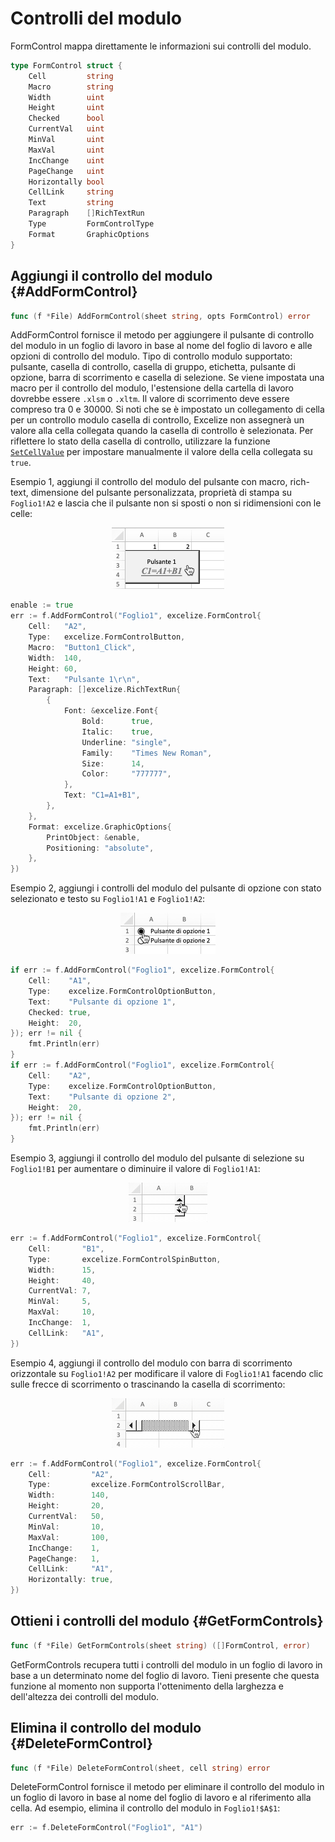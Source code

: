 # Controlli del modulo

FormControl mappa direttamente le informazioni sui controlli del modulo.

```go
type FormControl struct {
    Cell         string
    Macro        string
    Width        uint
    Height       uint
    Checked      bool
    CurrentVal   uint
    MinVal       uint
    MaxVal       uint
    IncChange    uint
    PageChange   uint
    Horizontally bool
    CellLink     string
    Text         string
    Paragraph    []RichTextRun
    Type         FormControlType
    Format       GraphicOptions
}
```

## Aggiungi il controllo del modulo {#AddFormControl}

```go
func (f *File) AddFormControl(sheet string, opts FormControl) error
```

AddFormControl fornisce il metodo per aggiungere il pulsante di controllo del modulo in un foglio di lavoro in base al nome del foglio di lavoro e alle opzioni di controllo del modulo. Tipo di controllo modulo supportato: pulsante, casella di controllo, casella di gruppo, etichetta, pulsante di opzione, barra di scorrimento e casella di selezione. Se viene impostata una macro per il controllo del modulo, l'estensione della cartella di lavoro dovrebbe essere `.xlsm` o `.xltm`. Il valore di scorrimento deve essere compreso tra 0 e 30000. Si noti che se è impostato un collegamento di cella per un controllo modulo casella di controllo, Excelize non assegnerà un valore alla cella collegata quando la casella di controllo è selezionata. Per riflettere lo stato della casella di controllo, utilizzare la funzione [`SetCellValue`](cell.md#SetCellValue) per impostare manualmente il valore della cella collegata su `true`.

Esempio 1, aggiungi il controllo del modulo del pulsante con macro, rich-text, dimensione del pulsante personalizzata, proprietà di stampa su `Foglio1!A2` e lascia che il pulsante non si sposti o non si ridimensioni con le celle:

<p align="center"><img width="180" src="./images/form_ctrl_button.gif" alt="aggiungi il controllo del modulo del pulsante con Excelize"></p>

```go
enable := true
err := f.AddFormControl("Foglio1", excelize.FormControl{
    Cell:   "A2",
    Type:   excelize.FormControlButton,
    Macro:  "Button1_Click",
    Width:  140,
    Height: 60,
    Text:   "Pulsante 1\r\n",
    Paragraph: []excelize.RichTextRun{
        {
            Font: &excelize.Font{
                Bold:      true,
                Italic:    true,
                Underline: "single",
                Family:    "Times New Roman",
                Size:      14,
                Color:     "777777",
            },
            Text: "C1=A1+B1",
        },
    },
    Format: excelize.GraphicOptions{
        PrintObject: &enable,
        Positioning: "absolute",
    },
})
```

Esempio 2, aggiungi i controlli del modulo del pulsante di opzione con stato selezionato e testo su `Foglio1!A1` e `Foglio1!A2`:

<p align="center"><img width="152" src="./images/form_ctrl_option_button.gif" alt="aggiungere controlli del modulo del pulsante di opzione con Excelize"></p>

```go
if err := f.AddFormControl("Foglio1", excelize.FormControl{
    Cell:    "A1",
    Type:    excelize.FormControlOptionButton,
    Text:    "Pulsante di opzione 1",
    Checked: true,
    Height:  20,
}); err != nil {
    fmt.Println(err)
}
if err := f.AddFormControl("Foglio1", excelize.FormControl{
    Cell:    "A2",
    Type:    excelize.FormControlOptionButton,
    Text:    "Pulsante di opzione 2",
    Height:  20,
}); err != nil {
    fmt.Println(err)
}
```

Esempio 3, aggiungi il controllo del modulo del pulsante di selezione su `Foglio1!B1` per aumentare o diminuire il valore di `Foglio1!A1`:

<p align="center"><img width="126" src="./images/form_ctrl_spin_button.gif" alt="aggiungi il controllo del modulo del pulsante di selezione con Excelize"></p>

```go
err := f.AddFormControl("Foglio1", excelize.FormControl{
    Cell:       "B1",
    Type:       excelize.FormControlSpinButton,
    Width:      15,
    Height:     40,
    CurrentVal: 7,
    MinVal:     5,
    MaxVal:     10,
    IncChange:  1,
    CellLink:   "A1",
})
```

Esempio 4, aggiungi il controllo del modulo con barra di scorrimento orizzontale su `Foglio1!A2` per modificare il valore di `Foglio1!A1` facendo clic sulle frecce di scorrimento o trascinando la casella di scorrimento:

<p align="center"><img width="180" src="./images/form_ctrl_scroll_bar.gif" alt="aggiungi il controllo del modulo della barra di scorrimento orizzontale con Excelize"></p>

```go
err := f.AddFormControl("Foglio1", excelize.FormControl{
    Cell:         "A2",
    Type:         excelize.FormControlScrollBar,
    Width:        140,
    Height:       20,
    CurrentVal:   50,
    MinVal:       10,
    MaxVal:       100,
    IncChange:    1,
    PageChange:   1,
    CellLink:     "A1",
    Horizontally: true,
})
```

## Ottieni i controlli del modulo {#GetFormControls}

```go
func (f *File) GetFormControls(sheet string) ([]FormControl, error)
```

GetFormControls recupera tutti i controlli del modulo in un foglio di lavoro in base a un determinato nome del foglio di lavoro. Tieni presente che questa funzione al momento non supporta l'ottenimento della larghezza e dell'altezza dei controlli del modulo.

## Elimina il controllo del modulo {#DeleteFormControl}

```go
func (f *File) DeleteFormControl(sheet, cell string) error
```

DeleteFormControl fornisce il metodo per eliminare il controllo del modulo in un foglio di lavoro in base al nome del foglio di lavoro e al riferimento alla cella. Ad esempio, elimina il controllo del modulo in `Foglio1!$A$1`:

```go
err := f.DeleteFormControl("Foglio1", "A1")
```
